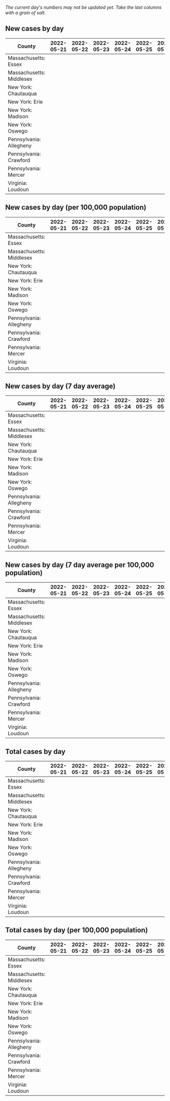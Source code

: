 _The current day's numbers may not be updated yet. Take the last columns with a grain of salt._
## New cases by day

| County | 2022-05-21 | 2022-05-22 | 2022-05-23 | 2022-05-24 | 2022-05-25 | 2022-05-26 | 2022-05-27 |
| --- | --- | --- | --- | --- | --- | --- | --- |
| Massachusetts: Essex |  |  |  |  |  |  |  |
| Massachusetts: Middlesex |  |  |  |  |  |  |  |
| New York: Chautauqua |  |  |  |  |  |  |  |
| New York: Erie |  |  |  |  |  |  |  |
| New York: Madison |  |  |  |  |  |  |  |
| New York: Oswego |  |  |  |  |  |  |  |
| Pennsylvania: Allegheny |  |  |  |  |  |  |  |
| Pennsylvania: Crawford |  |  |  |  |  |  |  |
| Pennsylvania: Mercer |  |  |  |  |  |  |  |
| Virginia: Loudoun |  |  |  |  |  |  |  |

## New cases by day (per 100,000 population)

| County | 2022-05-21 | 2022-05-22 | 2022-05-23 | 2022-05-24 | 2022-05-25 | 2022-05-26 | 2022-05-27 |
| --- | --- | --- | --- | --- | --- | --- | --- |
| Massachusetts: Essex |  |  |  |  |  |  |  |
| Massachusetts: Middlesex |  |  |  |  |  |  |  |
| New York: Chautauqua |  |  |  |  |  |  |  |
| New York: Erie |  |  |  |  |  |  |  |
| New York: Madison |  |  |  |  |  |  |  |
| New York: Oswego |  |  |  |  |  |  |  |
| Pennsylvania: Allegheny |  |  |  |  |  |  |  |
| Pennsylvania: Crawford |  |  |  |  |  |  |  |
| Pennsylvania: Mercer |  |  |  |  |  |  |  |
| Virginia: Loudoun |  |  |  |  |  |  |  |

## New cases by day (7 day average)

| County | 2022-05-21 | 2022-05-22 | 2022-05-23 | 2022-05-24 | 2022-05-25 | 2022-05-26 | 2022-05-27 |
| --- | --- | --- | --- | --- | --- | --- | --- |
| Massachusetts: Essex |  |  |  |  |  |  |  |
| Massachusetts: Middlesex |  |  |  |  |  |  |  |
| New York: Chautauqua |  |  |  |  |  |  |  |
| New York: Erie |  |  |  |  |  |  |  |
| New York: Madison |  |  |  |  |  |  |  |
| New York: Oswego |  |  |  |  |  |  |  |
| Pennsylvania: Allegheny |  |  |  |  |  |  |  |
| Pennsylvania: Crawford |  |  |  |  |  |  |  |
| Pennsylvania: Mercer |  |  |  |  |  |  |  |
| Virginia: Loudoun |  |  |  |  |  |  |  |

## New cases by day (7 day average per 100,000 population)

| County | 2022-05-21 | 2022-05-22 | 2022-05-23 | 2022-05-24 | 2022-05-25 | 2022-05-26 | 2022-05-27 |
| --- | --- | --- | --- | --- | --- | --- | --- |
| Massachusetts: Essex |  |  |  |  |  |  |  |
| Massachusetts: Middlesex |  |  |  |  |  |  |  |
| New York: Chautauqua |  |  |  |  |  |  |  |
| New York: Erie |  |  |  |  |  |  |  |
| New York: Madison |  |  |  |  |  |  |  |
| New York: Oswego |  |  |  |  |  |  |  |
| Pennsylvania: Allegheny |  |  |  |  |  |  |  |
| Pennsylvania: Crawford |  |  |  |  |  |  |  |
| Pennsylvania: Mercer |  |  |  |  |  |  |  |
| Virginia: Loudoun |  |  |  |  |  |  |  |

## Total cases by day

| County | 2022-05-21 | 2022-05-22 | 2022-05-23 | 2022-05-24 | 2022-05-25 | 2022-05-26 | 2022-05-27 |
| --- | --- | --- | --- | --- | --- | --- | --- |
| Massachusetts: Essex |  |  |  |  |  |  | 219000 |
| Massachusetts: Middlesex |  |  |  |  |  |  | 364091 |
| New York: Chautauqua |  |  |  |  |  |  | 25289 |
| New York: Erie |  |  |  |  |  |  | 233171 |
| New York: Madison |  |  |  |  |  |  | 14553 |
| New York: Oswego |  |  |  |  |  |  | 29240 |
| Pennsylvania: Allegheny |  |  |  |  |  |  | 279182 |
| Pennsylvania: Crawford |  |  |  |  |  |  | 20465 |
| Pennsylvania: Mercer |  |  |  |  |  |  | 23927 |
| Virginia: Loudoun |  |  |  |  |  |  | 74668 |

## Total cases by day (per 100,000 population)

| County | 2022-05-21 | 2022-05-22 | 2022-05-23 | 2022-05-24 | 2022-05-25 | 2022-05-26 | 2022-05-27 |
| --- | --- | --- | --- | --- | --- | --- | --- |
| Massachusetts: Essex |  |  |  |  |  |  | 27755.5 |
| Massachusetts: Middlesex |  |  |  |  |  |  | 22590.5 |
| New York: Chautauqua |  |  |  |  |  |  | 19927.8 |
| New York: Erie |  |  |  |  |  |  | 25380.5 |
| New York: Madison |  |  |  |  |  |  | 20514.2 |
| New York: Oswego |  |  |  |  |  |  | 23945.8 |
| Pennsylvania: Allegheny |  |  |  |  |  |  | 22958.2 |
| Pennsylvania: Crawford |  |  |  |  |  |  | 24182.0 |
| Pennsylvania: Mercer |  |  |  |  |  |  | 21866.3 |
| Virginia: Loudoun |  |  |  |  |  |  | 18055.9 |

